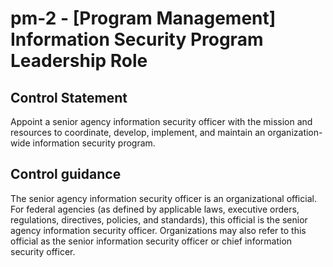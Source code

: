 # pm-2 - \[Program Management\] Information Security Program Leadership Role

## Control Statement

Appoint a senior agency information security officer with the mission and resources to coordinate, develop, implement, and maintain an organization-wide information security program.

## Control guidance

The senior agency information security officer is an organizational official. For federal agencies (as defined by applicable laws, executive orders, regulations, directives, policies, and standards), this official is the senior agency information security officer. Organizations may also refer to this official as the senior information security officer or chief information security officer.
